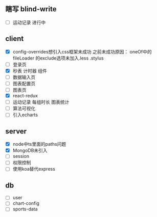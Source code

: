 ## 瞎写 blind-write

- [ ] 运动记录 进行中

## client

- [x] config-overrides想引入css框架未成功 之前未成功原因：
    oneOf中的fileLoader 的exclude选项未加入.less .stylus
- [ ] 登录页
- [x] 秒表 计时器 组件
- [ ] 数据输入页
- [ ] 图表配置页
- [ ] 图表页
- [x] react-redux
- [ ] 运动记录 每组时长 图表统计
- [ ] 算法可视化 
- [ ] 引入echarts

## server

- [x] node中ts里面的paths问题 
- [x] MongoDB未引入
- [ ] session
- [ ] 权限控制
- [ ] 使用koa替代express

## db

- [ ] user
- [ ] chart-config
- [ ] sports-data
